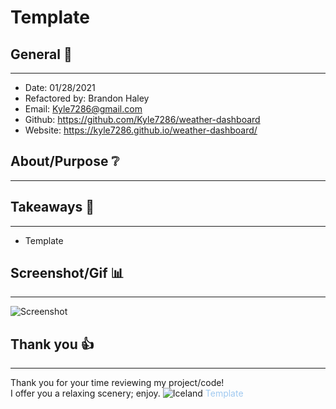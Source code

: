 # Template

## General 📖
---
- Date:           01/28/2021     
- Refactored by:  Brandon Haley
- Email:          Kyle7286@gmail.com
- Github:         https://github.com/Kyle7286/weather-dashboard
- Website:        https://kyle7286.github.io/weather-dashboard/

## About/Purpose ❔
---



## Takeaways 🥡
--- 
* Template

## Screenshot/Gif 📊
---
![Screenshot](./Assets/images/Template.png)

## Thank you 👍 
---
Thank you for your time reviewing my project/code!<br>
I offer you a relaxing scenery; enjoy.
![Iceland](./Assets/images/markdown/Image.jpg)
<span style="color:#a0c9f0">Template</span>


